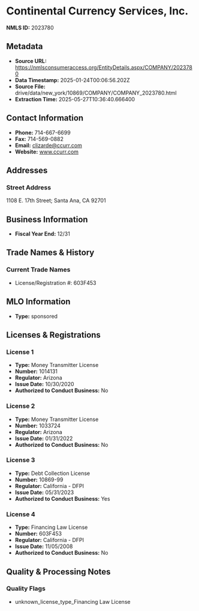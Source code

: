 # Continental Currency Services, Inc.

**NMLS ID:** 2023780

## Metadata
- **Source URL:** https://nmlsconsumeraccess.org/EntityDetails.aspx/COMPANY/2023780
- **Data Timestamp:** 2025-01-24T00:06:56.202Z
- **Source File:** drive/data/new_york/10869/COMPANY/COMPANY_2023780.html
- **Extraction Time:** 2025-05-27T10:36:40.666400

## Contact Information
- **Phone:** 714-667-6699
- **Fax:** 714-569-0882
- **Email:** clizarde@ccurr.com
- **Website:** www.ccurr.com

## Addresses
### Street Address
1108 E. 17th Street; Santa Ana, CA 92701

## Business Information
- **Fiscal Year End:** 12/31

## Trade Names & History
### Current Trade Names
- License/Registration #: 603F453

## MLO Information
- **Type:** sponsored

## Licenses & Registrations

### License 1
- **Type:** Money Transmitter License
- **Number:** 1014131
- **Regulator:** Arizona
- **Issue Date:** 10/30/2020
- **Authorized to Conduct Business:** No

### License 2
- **Type:** Money Transmitter License
- **Number:** 1033724
- **Regulator:** Arizona
- **Issue Date:** 01/31/2022
- **Authorized to Conduct Business:** No

### License 3
- **Type:** Debt Collection License
- **Number:** 10869-99
- **Regulator:** California - DFPI
- **Issue Date:** 05/31/2023
- **Authorized to Conduct Business:** Yes

### License 4
- **Type:** Financing Law License
- **Number:** 603F453
- **Regulator:** California - DFPI
- **Issue Date:** 11/05/2008
- **Authorized to Conduct Business:** No

## Quality & Processing Notes
### Quality Flags
- unknown_license_type_Financing Law License
